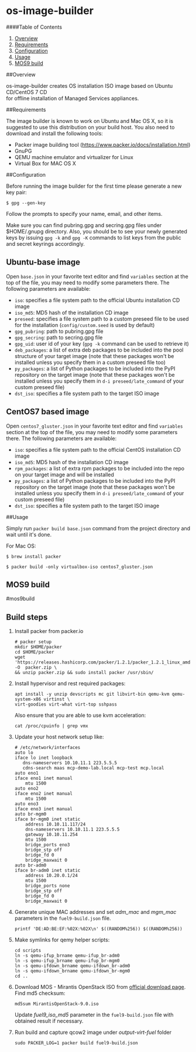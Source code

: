# os-image-builder
####Table of Contents

1. [Overview](#overview)
2. [Requirements](#requirements)
3. [Configuration](#configuration)
4. [Usage](#usage)
5. [MOS9 build](#mos9build)

##Overview

os-image-builder creates OS installation ISO image based on Ubuntu CD/CentOS 7 CD  
for offline installation of Managed Services appliances.

##Requirements

The image builder is known to work on Ubuntu and Mac OS X, so it is suggested to use this distribution on your build host.
You also need to download and install the following tools:
 * Packer image building tool (https://www.packer.io/docs/installation.html)
 * GnuPG
 * QEMU machine emulator and virtualizer for Linux
 * Virtual Box for MAC OS X

##Configuration

Before running the image builder for the first time please generate a new key pair:

~~~
$ gpg --gen-key
~~~

Follow the prompts to specify your name, email, and other items.

Make sure you can find pubring.gpg and secring.gpg files under $HOME/.gnupg directory. Also, you should be to see your newly generated keys by issuing `gpg -k` and `gpg -K` commands to list keys from the public and secret keyrings accordingly.

## Ubuntu-base image
Open `base.json` in your favorite text editor and find `variables` section at the top of the file, you may need to modify some parameters there. The following parameters are available:
 * `iso`: specifies a file system path to the official Ubuntu installation CD image
 * `iso_md5`: MD5 hash of the installation CD image
 * `preseed`: specifies a file system path to a custom preseed file to be used for the installation (`config/custom.seed` is used by default)
 * `gpg_pubring`: path to pubring.gpg file
 * `gpg_secring`: path to secring.gpg file
 * `gpg_uid`: user id of your key (`gpg -k` command can be used to retrieve it)
 * `deb_packages`: a list of extra deb packages to be included into the pool structure of your target image (note that these packages won't be installed unless you specify them in a custom preseed file too)
 * `py_packages`: a list of Python packages to be included into the PyPI repository on the target image  (note that these packages won't be installed unless you specify them in `d-i preseed/late_command` of your custom preseed file)
 * `dst_iso`: specifies a file system path to the target ISO image


## CentOS7 based image
Open `centos7_gluster.json` in your favorite text editor and find `variables` section at the top of the file, you may need to modify some parameters there. The following parameters are available:
 * `iso`: specifies a file system path to the official CentOS  installation CD image
 * `iso_md5`: MD5 hash of the installation CD image
 * `rpm_packages`: a list of extra rpm  packages to be included into the repo  on  your target image and will be installed
 * `py_packages`: a list of Python packages to be included into the PyPI repository on the target image  (note that these packages won't be installed unless you specify them in `d-i preseed/late_command` of your custom preseed file)
 * `dst_iso`: specifies a file system path to the target ISO image


##Usage


Simply run `packer build base.json` command from the project directory and wait until it's done.


For Mac OS:

~~~
$ brew install packer
~~~
~~~
$ packer build -only virtualbox-iso centos7_gluster.json
~~~

## MOS9 build

#mos9build

Build steps
-----------

1. Install packer from packer.io
   ```
   # packer setup
   mkdir $HOME/packer
   cd $HOME/packer
   wget 'https://releases.hashicorp.com/packer/1.2.1/packer_1.2.1_linux_amd64.zip' -O  packer.zip \
   && unzip packer.zip && sudo install packer /usr/sbin/
   ```
2. Install hypervisor and rest required packages:
   ```
   apt install -y unzip devscripts mc git libvirt-bin qemu-kvm qemu-system-x86 virtinst \
   virt-goodies virt-what virt-top sshpass
   ```
   Also ensure that you are able to use kvm acceleration:
   ```
   cat /proc/cpuinfo | grep vmx
   ```
3. Update your host network setup like:
   ```
   # /etc/network/interfaces
   auto lo
   iface lo inet loopback
      dns-nameservers 10.10.11.1 223.5.5.5
      cdns-search maas mcp-demo-lab.local mcp-test mcp.local
   auto eno1
   iface eno1 inet manual
       mtu 1500
   auto eno2
   iface eno2 inet manual
       mtu 1500
   auto eno3
   iface eno3 inet manual
   auto br-mgm0
   iface br-mgm0 inet static
       address 10.10.11.117/24
       dns-nameservers 10.10.11.1 223.5.5.5
       gateway 10.10.11.254
       mtu 1500
       bridge_ports eno3
       bridge_stp off
       bridge_fd 0
       bridge_maxwait 0
   auto br-adm0
   iface br-adm0 inet static
       address 10.20.0.1/24
       mtu 1500
       bridge_ports none
       bridge_stp off
       bridge_fd 0
       bridge_maxwait 0
   ```
4. Generate unique MAC addresses and set *adm_mac* and *mgm_mac* parameters in the `fuel9-build.json` file.
   ```
   printf 'DE:AD:BE:EF:%02X:%02X\n' $((RANDOM%256)) $((RANDOM%256))
   ```
5. Make symlinks for qemy helper scripts:
   ```
   cd scripts
   ln -s qemu-ifup_brname qemu-ifup_br-adm0
   ln -s qemu-ifup_brname qemu-ifup_br-mgm0
   ln -s qemu-ifdown_brname qemu-ifdown_br-adm0
   ln -s qemu-ifdown_brname qemu-ifdown_br-mgm0
   cd ..
   ```
6. Download MOS - Mirantis OpenStack ISO from [official download page](https://www.mirantis.com/software/openstack/download/). Find md5 checksum:
   ```
   md5sum MirantisOpenStack-9.0.iso
   ```
   Update *fuel9_iso_md5* parameter in the `fuel9-build.json` file with obtained result if necessary.

6. Run build and capture qcow2 image under *output-virt-fuel* folder
   ```
   sudo PACKER_LOG=1 packer build fuel9-build.json
   ```
